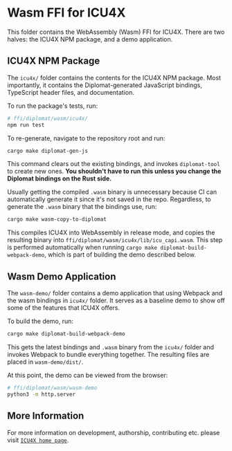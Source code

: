 # Wasm FFI for ICU4X

This folder contains the WebAssembly (Wasm) FFI for ICU4X. There are two halves: the ICU4X NPM package, and a demo application.

## ICU4X NPM Package
The `icu4x/` folder contains the contents for the ICU4X NPM package. Most importantly, it contains the Diplomat-generated JavaScript bindings, TypeScript header files, and documentation.

To run the package's tests, run:
```sh
# ffi/diplomat/wasm/icu4x/
npm run test
```

To re-generate, navigate to the repository root and run:
```sh
cargo make diplomat-gen-js
```
This command clears out the existing bindings, and invokes `diplomat-tool` to create new ones. **You shouldn't have to run this unless you change the Diplomat bindings on the Rust side.**

Usually getting the compiled `.wasm` binary is unnecessary because CI can automatically generate it since it's not saved in the repo. Regardless, to generate the `.wasm` binary that the bindings use, run:
```sh
cargo make wasm-copy-to-diplomat
```
This compiles ICU4X into WebAssembly in release mode, and copies the resulting binary into `ffi/diplomat/wasm/icu4x/lib/icu_capi.wasm`. This step is performed automatically when running `cargo make diplomat-build-webpack-demo`, which is part of building the demo described below.

## Wasm Demo Application
The `wasm-demo/` folder contains a demo application that using Webpack and the wasm bindings in `icu4x/` folder. It serves as a baseline demo to show off some of the features that ICU4X offers.

To build the demo, run:
```sh
cargo make diplomat-build-webpack-demo
```
This gets the latest bindings and `.wasm` binary from the `icu4x/` folder and invokes Webpack to bundle everything together. The resulting files are placed in `wasm-demo/dist/`.

At this point, the demo can be viewed from the browser:
```sh
# ffi/diplomat/wasm/wasm-demo
python3 -m http.server
```

## More Information

For more information on development, authorship, contributing etc. please visit [`ICU4X home page`](https://github.com/unicode-org/icu4x).
